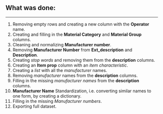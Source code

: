 ## What was done:
---
1. Removing empty rows and creating a new column with the **Operator** name.
2. Creating and filling in the **Material Category** and **Material Group** columns.
3. Cleaning and normalizing **Manufacturer number**.
4. Removing **Manufacturer Number** from **Ext_description** and **Description**.
5. Creating *stop words* and removing them from the **description** columns.
6. Creating an **Item prop** column with an *item characteristic*.
7. Creating a *list* with all the *manufacturer* names.
8. Removing *manufacturer* names from the **description** columns.
9. Filling in the missing *manufacturer names* from the **description** columns.
10. **Manufacturer Name** Standardization, i.e. converting similar names to one form, by creating a dictionary.
11. Filling in the missing *Manufacturer numbers*.
12. Exporting full dataset.
